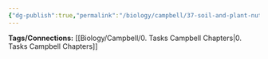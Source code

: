 ```yaml
---
{"dg-publish":true,"permalink":"/biology/campbell/37-soil-and-plant-nutrition/","dgHomeLink":true,"dgPassFrontmatter":true}
---
```


**Tags/Connections:**
[[Biology/Campbell/0. Tasks Campbell Chapters|0. Tasks Campbell Chapters]]